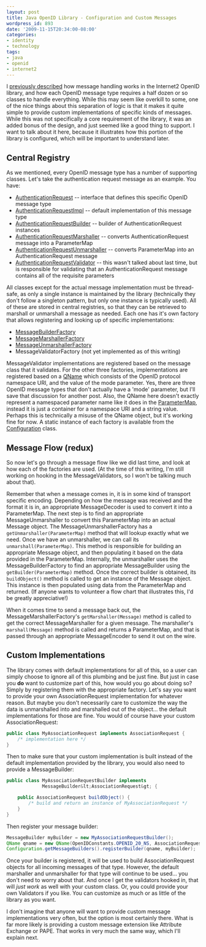 ```yaml
---
layout: post
title: Java OpenID Library - Configuration and Custom Messages
wordpress_id: 893
date: '2009-11-15T20:34:00-08:00'
categories:
- identity
- technology
tags:
- java
- openid
- internet2
---
```

I [previously described][] how message handling works in the Internet2 OpenID library, and how each OpenID message type
requires a half dozen or so classes to handle everything.  While this may seem like overkill to some, one of the nice
things about this separation of logic is that it makes it quite simple to provide custom implementations of specific
kinds of messages.  While this was not specifically a core requirement of the library, it was an added bonus of the
design, and just seemed like a good thing to support.  I want to talk about it here, because it illustrates how this
portion of the library is configured, which will be important to understand later.

[previously described]: http://willnorris.com/2009/11/java-openid-library-design-message-handling

## Central Registry ##

As we mentioned, every OpenID message type has a number of supporting classes.  Let's take the authentication request
message as an example.  You have:

 - [AuthenticationRequest][] -- interface that defines this specific OpenID message type
 - [AuthenticationRequestImpl][] -- default implementation of this message type
 - [AuthenticationRequestBuilder][] -- builder of AuthenticationRequest instances
 - [AuthenticationRequestMarshaller][] -- converts AuthenticationRequest message into a ParameterMap
 - [AuthenticationRequestUnmarshaller][] -- converts ParameterMap into an AuthenticationRequest message
 - [AuthenticationRequestValidator][] -- this wasn't talked about last time, but is responsible for validating that an
 AuthenticationRequest message contains all of the requisite parameters

All classes except for the actual message implementation must be thread-safe, as only a single instance is maintained by
the library (technically they don't follow a singleton pattern, but only one instance is typically used).  All of these
are stored in central registries, so that they can be retrieved to marshall or unmarshall a message as needed.  Each one
has it's own factory that allows registering and looking up of specific implementations:

 - [MessageBuilderFactory][]
 - [MessageMarshallerFactory][]
 - [MessageUnmarshallerFactory][]
 - MessageValidatorFactory (not yet implemented as of this writing)

MessageValidator implementations are registered based on the message class that it validates. For the other three
factories, implementations are registered based on a [QName][] which consists of the OpenID protocol namespace URI, and
the value of the mode parameter.  Yes, there are three OpenID message types that don't actually have a 'mode' parameter,
but I'll save that discussion for another post.  Also, the QName here doesn't exactly represent a namespaced parameter
name like it does in the [ParameterMap][], instead it is just a container for a namespace URI and a string value.
Perhaps this is technically a misuse of the QName object, but it's working fine for now.  A static instance of each
factory is available from the [Configuration][] class.

[AuthenticationRequest]: http://svn.middleware.georgetown.edu/view/java-openid/trunk/src/main/java/edu/internet2/middleware/openid/message/AuthenticationRequest.java?view=markup
[AuthenticationRequestImpl]: http://svn.middleware.georgetown.edu/view/java-openid/trunk/src/main/java/edu/internet2/middleware/openid/message/impl/AuthenticationRequestImpl.java?view=markup
[AuthenticationRequestBuilder]: http://svn.middleware.georgetown.edu/view/java-openid/trunk/src/main/java/edu/internet2/middleware/openid/message/impl/AuthenticationRequestBuilder.java?view=markup
[AuthenticationRequestMarshaller]: http://svn.middleware.georgetown.edu/view/java-openid/trunk/src/main/java/edu/internet2/middleware/openid/message/impl/AuthenticationRequestMarshaller.java?view=markup
[AuthenticationRequestUnmarshaller]: http://svn.middleware.georgetown.edu/view/java-openid/trunk/src/main/java/edu/internet2/middleware/openid/message/impl/AuthenticationRequestUnmarshaller.java?view=markup
[AuthenticationRequestValidator]: http://svn.middleware.georgetown.edu/view/java-openid/trunk/src/main/java/edu/internet2/middleware/openid/message/impl/AuthenticationRequestValidator.java?view=markup
[MessageBuilderFactory]: http://svn.middleware.georgetown.edu/view/java-openid/trunk/src/main/java/edu/internet2/middleware/openid/message/MessageBuilderFactory.java?view=markup
[MessageMarshallerFactory]: http://svn.middleware.georgetown.edu/view/java-openid/trunk/src/main/java/edu/internet2/middleware/openid/message/io/MessageMarshallerFactory.java?view=markup
[MessageUnmarshallerFactory]: http://svn.middleware.georgetown.edu/view/java-openid/trunk/src/main/java/edu/internet2/middleware/openid/message/io/MessageUnmarshallerFactory.java?view=markup
[QName]: http://java.sun.com/j2se/1.5.0/docs/api/javax/xml/namespace/QName.html
[ParameterMap]: http://svn.middleware.georgetown.edu/view/java-openid/trunk/src/main/java/edu/internet2/middleware/openid/common/ParameterMap.java?view=markup
[Configuration]: http://svn.middleware.georgetown.edu/view/java-openid/trunk/src/main/java/edu/internet2/middleware/openid/Configuration.java?view=markup

## Message Flow (redux) ##

So now let's go through a message flow like we did last time, and look at how each of the factories are used.  (At the
time of this writing, I'm still working on hooking in the MessageValidators, so I won't be talking much about that).

Remember that when a message comes in, it is in some kind of transport specific encoding.  Depending on how the message
was received and the format it is in, an appropriate MessageDecoder is used to convert it into a ParameterMap.  The next
step is to find an appropriate MessageUnmarshaller to convert this ParameterMap into an actual Message object.  The
MessageUnmarshallerFactory has a `getUnmarshaller(ParameterMap)` method that will lookup exactly what we
need.  Once we have an unmarshaller, we can call its `unmarshall(ParameterMap)`.  This method is responsible
for building an appropriate Message object, and then populating it based on the data provided in the ParameterMap.
Internally, the unmarshaller uses the MessageBuilderFactory to find an appropriate MessageBuilder using the
`getBuilder(ParameterMap)` method.  Once the correct builder is obtained, its `buildObject()`
method is called to get an instance of the Message object.  This instance is then populated using data from the
ParameterMap and returned.  (If anyone wants to volunteer a flow chart that illustrates this, I'd be greatly
appreciative!)

When it comes time to send a message back out, the MessageMarshallerFactory's `getMarshaller(Message)` method is called
to get the correct MessageMarshaller for a given message.  The marshaller's `marshall(Message)` method is called and
returns a ParameterMap, and that is passed through an appropriate MessageEncoder to send it out on the wire.

## Custom Implementations ##

The library comes with default implementations for all of this, so a user can simply choose to ignore all of this
plumbing and be just fine.  But just in case you **do** want to customize part of this, how would you go
about doing so?  Simply by registering them with the appropriate factory.  Let's say you want to provide your own
AssociationRequest implementation for whatever reason.  But maybe you don't necessarily care to customize the way the
data is unmarshalled into and marshalled out of the object... the default implementations for those are fine.  You would
of course have your custom AssociationRequest:

``` java
public class MyAssociationRequest implements AssociationRequest {
    /* implementation here */
}
```

Then to make sure that your custom implementation is built instead of the default implementation provided by the
library, you would also need to provide a MessageBuilder:

``` java
public class MyAssociationRequestBuilder implements 
             MessageBuilder&lt;AssociationRequest&gt; {

    public AssociationRequest buildObject() {
        /* build and return an instance of MyAssociationRequest */
    }
}
```

Then register your message builder:

``` java
MessageBuilder myBuilder = new MyAssociationRequestBuilder();
QName qname = new QName(OpenIDConstants.OPENID_20_NS, AssociationRequest.MODE);
Configuration.getMessageBuilders().registerBuilder(qname, myBuilder);
```

Once your builder is registered, it will be used to build AssociationRequest objects for all incoming messages of that
type.  However, the default marshaller and unmarshaller for that type will continue to be used... you don't need to
worry about that.  And once I get the validators hooked in, that will *just work* as well with your custom class.
Or, you could provide your own Validators if you like. You can customize as much or as little of the library as you
want.

I don't imagine that anyone will want to provide custom message implementations very often, but the option is most
certainly there.  What is far more likely is providing a custom message extension like Attribute Exchange or PAPE.  That
works in very much the same way, which I'll explain next.
